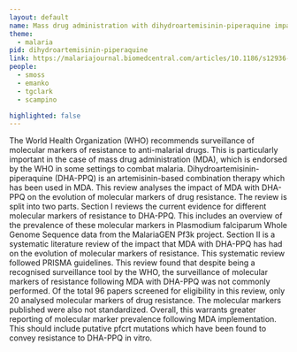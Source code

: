 ```yaml
---
layout: default
name: Mass drug administration with dihydroartemisinin-piperaquine impact on drug resistance
theme: 
  - malaria
pid: dihydroartemisinin-piperaquine
link: https://malariajournal.biomedcentral.com/articles/10.1186/s12936-022-04181-y
people:
  - smoss
  - emanko
  - tgclark
  - scampino

highlighted: false
---
```


The World Health Organization (WHO) recommends surveillance of molecular markers of resistance to anti-malarial drugs. This is particularly important in the case of mass drug administration (MDA), which is endorsed by the WHO in some settings to combat malaria. Dihydroartemisinin-piperaquine (DHA-PPQ) is an artemisinin-based combination therapy which has been used in MDA. This review analyses the impact of MDA with DHA-PPQ on the evolution of molecular markers of drug resistance. The review is split into two parts. Section I reviews the current evidence for different molecular markers of resistance to DHA-PPQ. This includes an overview of the prevalence of these molecular markers in Plasmodium falciparum Whole Genome Sequence data from the MalariaGEN Pf3k project. Section II is a systematic literature review of the impact that MDA with DHA-PPQ has had on the evolution of molecular markers of resistance. This systematic review followed PRISMA guidelines. This review found that despite being a recognised surveillance tool by the WHO, the surveillance of molecular markers of resistance following MDA with DHA-PPQ was not commonly performed. Of the total 96 papers screened for eligibility in this review, only 20 analysed molecular markers of drug resistance. The molecular markers published were also not standardized. Overall, this warrants greater reporting of molecular marker prevalence following MDA implementation. This should include putative pfcrt mutations which have been found to convey resistance to DHA-PPQ in vitro.